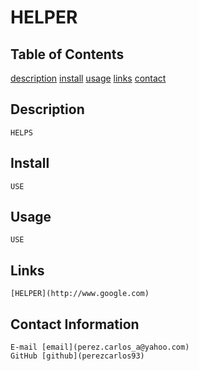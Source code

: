 
# HELPER

## Table of Contents 

[description](##Description)
[install](##Install)
[usage](##Usage)
[links](##Links)
[contact](##Contact)

## Description <a name="Description"></a>

    HELPS

## Install <a name="Install"></a>
 
    USE


## Usage <a name="Usage"></a>

    USE

## Links <a name="Links"></a>

    [HELPER](http://www.google.com)

## Contact Information <a name="Contact"></a>

    E-mail [email](perez.carlos_a@yahoo.com) 
    GitHub [github](perezcarlos93)
